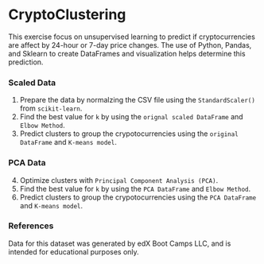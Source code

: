 # CryptoClustering
 This exercise focus on unsupervised learning to predict if cryptocurrencies are affect by 24-hour or 7-day price changes. The use of Python, Pandas, and Sklearn to create DataFrames and visualization helps determine this prediction. 

### Scaled Data
1. Prepare the data by normalzing the CSV file using the `StandardScaler()` from `scikit-learn`.
2. Find the best value for `k` by using the `orignal scaled DataFrame` and `Elbow Method`. 
3. Predict clusters to group the crypotocurrencies using the `original DataFrame` and `K-means model`.

### PCA Data
4. Optimize clusters with `Principal Component Analysis (PCA)`.
5. Find the best value for `k` by using the `PCA DataFrame` and `Elbow Method`.
6. Predict clusters to group the crypotocurrencies using the `PCA DataFrame` and `K-means model`.


### References 
Data for this dataset was generated by edX Boot Camps LLC, and is intended for educational purposes only.